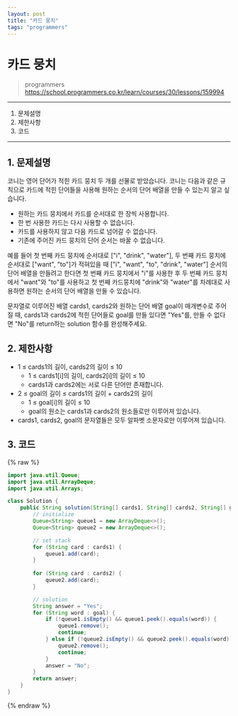 ```yaml
---
layout: post
title: "카드 뭉치"
tags: "programmers"
---
```


# 카드 뭉치
> programmers
> https://school.programmers.co.kr/learn/courses/30/lessons/159994

* * *

1. 문제설명
2. 제한사항
3. 코드

* * *

## 1. 문제설명

코니는 영어 단어가 적힌 카드 뭉치 두 개를 선물로 받았습니다. 코니는 다음과 같은 규칙으로 카드에 적힌 단어들을 사용해 원하는 순서의 단어 배열을 만들 수 있는지 알고 싶습니다.

- 원하는 카드 뭉치에서 카드를 순서대로 한 장씩 사용합니다.
- 한 번 사용한 카드는 다시 사용할 수 없습니다.
- 카드를 사용하지 않고 다음 카드로 넘어갈 수 없습니다.
- 기존에 주어진 카드 뭉치의 단어 순서는 바꿀 수 없습니다.

예를 들어 첫 번째 카드 뭉치에 순서대로 ["i", "drink", "water"], 두 번째 카드 뭉치에 순서대로 ["want", "to"]가 적혀있을 때 ["i", "want", "to", "drink", "water"] 순서의 단어 배열을 만들려고 한다면 첫 번째 카드 뭉치에서 "i"를 사용한 후 두 번째 카드 뭉치에서 "want"와 "to"를 사용하고 첫 번째 카드뭉치에 "drink"와 "water"를 차례대로 사용하면 원하는 순서의 단어 배열을 만들 수 있습니다.

문자열로 이루어진 배열 cards1, cards2와 원하는 단어 배열 goal이 매개변수로 주어질 때, cards1과 cards2에 적힌 단어들로 goal를 만들 있다면 "Yes"를, 만들 수 없다면 "No"를 return하는 solution 함수를 완성해주세요.

## 2. 제한사항

- 1 ≤ cards1의 길이, cards2의 길이 ≤ 10
    - 1 ≤ cards1[i]의 길이, cards2[i]의 길이 ≤ 10
    - cards1과 cards2에는 서로 다른 단어만 존재합니다.
- 2 ≤ goal의 길이 ≤ cards1의 길이 + cards2의 길이
    - 1 ≤ goal[i]의 길이 ≤ 10
    - goal의 원소는 cards1과 cards2의 원소들로만 이루어져 있습니다.
- cards1, cards2, goal의 문자열들은 모두 알파벳 소문자로만 이루어져 있습니다.

## 3. 코드

{% raw %}
```java
import java.util.Queue;
import java.util.ArrayDeque;
import java.util.Arrays;

class Solution {
    public String solution(String[] cards1, String[] cards2, String[] goal) {
        // initialize
        Queue<String> queue1 = new ArrayDeque<>();
        Queue<String> queue2 = new ArrayDeque<>();

        // set stack
        for (String card : cards1) {
            queue1.add(card);
        }
        
        for (String card : cards2) {
            queue2.add(card);
        }

        // solution
        String answer = "Yes";
        for (String word : goal) {
            if (!queue1.isEmpty() && queue1.peek().equals(word)) {
                queue1.remove();
                continue;
            } else if (!queue2.isEmpty() && queue2.peek().equals(word)) {
                queue2.remove();
                continue;
            }
            answer = "No";
        }
        return answer;
    }
}
```
{% endraw %}